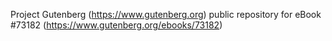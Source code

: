 Project Gutenberg (https://www.gutenberg.org) public repository
for eBook #73182 (https://www.gutenberg.org/ebooks/73182)
